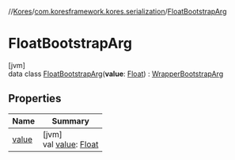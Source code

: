 //[Kores](../../../index.md)/[com.koresframework.kores.serialization](../index.md)/[FloatBootstrapArg](index.md)

# FloatBootstrapArg

[jvm]\
data class [FloatBootstrapArg](index.md)(**value**: [Float](https://kotlinlang.org/api/latest/jvm/stdlib/kotlin/-float/index.html)) : [WrapperBootstrapArg](../-wrapper-bootstrap-arg/index.md)

## Properties

| Name | Summary |
|---|---|
| [value](value.md) | [jvm]<br>val [value](value.md): [Float](https://kotlinlang.org/api/latest/jvm/stdlib/kotlin/-float/index.html) |
